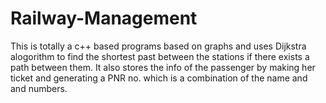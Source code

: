 # Railway-Management
This is totally a c++ based programs based on graphs and uses Dijkstra alogorithm to find the shortest past between the stations if there exists a path between them. It also stores the info of the passenger by making her ticket and generating a PNR no. which is a combination of the name and and numbers.
